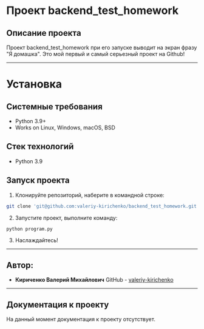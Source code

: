 # Проект backend_test_homework
Описание проекта
----------
Проект backend_test_homework при его запуске выводит на экран фразу "Я домашка".
Это мой первый и самый серьезный проект на Github!

----------

# Установка
Системные требования
----------
* Python 3.9+
* Works on Linux, Windows, macOS, BSD

Стек технологий
----------
* Python 3.9

Запуск проекта
----------
1. Клонируйте репозиторий, наберите в командной строке:
```bash
git clone 'git@github.com:valeriy-kirichenko/backend_test_homework.git'
```
2. Запустите проект, выполните команду:
```bash
python program.py
```
3. Наслаждайтесь!

----------
Автор:
----------
* **Кириченко Валерий Михайлович**
GitHub - [valeriy-kirichenko](https://github.com/valeriy-kirichenko)
----------
Документация к проекту
----------
На данный момент документация к проекту отсутствует.